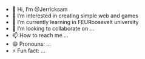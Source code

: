 - 👋 Hi, I’m @Jerricksam
- 👀 I’m interested in creating simple web and games
- 🌱 I’m currently learning in FEURoosevelt university
- 💞️ I’m looking to collaborate on ...
- 📫 How to reach me ...
- 😄 Pronouns: ...
- ⚡ Fun fact: ...

<!---
JJsam18/JJsam18 is a ✨ special ✨ repository because its `README.md` (this file) appears on your GitHub profile.
You can click the Preview link to take a look at your changes.
--->
